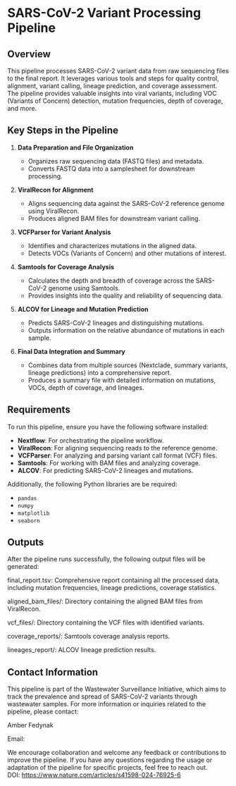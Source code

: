 # SARS-CoV-2 Variant Processing Pipeline

## Overview

This pipeline processes SARS-CoV-2 variant data from raw sequencing files to the final report. It leverages various tools and steps for quality control, alignment, variant calling, lineage prediction, and coverage assessment. The pipeline provides valuable insights into viral variants, including VOC (Variants of Concern) detection, mutation frequencies, depth of coverage, and more.

## Key Steps in the Pipeline

1. **Data Preparation and File Organization**
   - Organizes raw sequencing data (FASTQ files) and metadata.
   - Converts FASTQ data into a samplesheet for downstream processing.

2. **ViralRecon for Alignment**
   - Aligns sequencing data against the SARS-CoV-2 reference genome using ViralRecon.
   - Produces aligned BAM files for downstream variant calling.

3. **VCFParser for Variant Analysis**
   - Identifies and characterizes mutations in the aligned data.
   - Detects VOCs (Variants of Concern) and other mutations of interest.

4. **Samtools for Coverage Analysis**
   - Calculates the depth and breadth of coverage across the SARS-CoV-2 genome using Samtools.
   - Provides insights into the quality and reliability of sequencing data.

5. **ALCOV for Lineage and Mutation Prediction**
   - Predicts SARS-CoV-2 lineages and distinguishing mutations.
   - Outputs information on the relative abundance of mutations in each sample.

6. **Final Data Integration and Summary**
   - Combines data from multiple sources (Nextclade, summary variants, lineage predictions) into a comprehensive report.
   - Produces a summary file with detailed information on mutations, VOCs, depth of coverage, and lineages.

## Requirements

To run this pipeline, ensure you have the following software installed:

- **Nextflow**: For orchestrating the pipeline workflow.
- **ViralRecon**: For aligning sequencing reads to the reference genome.
- **VCFParser**: For analyzing and parsing variant call format (VCF) files.
- **Samtools**: For working with BAM files and analyzing coverage.
- **ALCOV**: For predicting SARS-CoV-2 lineages and mutations.

Additionally, the following Python libraries are be required:

- `pandas`
- `numpy`
- `matplotlib`
- `seaborn`

## Outputs
After the pipeline runs successfully, the following output files will be generated:

final_report.tsv: Comprehensive report containing all the processed data, including mutation frequencies, lineage predictions, coverage statistics.

aligned_bam_files/: Directory containing the aligned BAM files from ViralRecon.

vcf_files/: Directory containing the VCF files with identified variants.

coverage_reports/: Samtools coverage analysis reports.

lineages_report/: ALCOV lineage prediction results.

## Contact Information
This pipeline is part of the Wastewater Surveillance Initiative, which aims to track the prevalence and spread of SARS-CoV-2 variants through wastewater samples. For more information or inquiries related to the pipeline, please contact:

Amber Fedynak

Email: 


We encourage collaboration and welcome any feedback or contributions to improve the pipeline. If you have any questions regarding the usage or adaptation of the pipeline for specific projects, feel free to reach out.
<br>
DOI: https://www.nature.com/articles/s41598-024-76925-6
